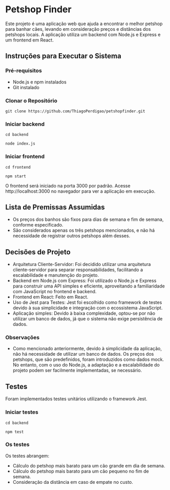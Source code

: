 # Petshop Finder

Este projeto é uma aplicação web que ajuda a encontrar o melhor petshop para banhar cães, levando em consideração preços e distâncias dos petshops locais. A aplicação utiliza um backend com Node.js e Express e um frontend em React.

## Instruções para Executar o Sistema

### Pré-requisitos

* Node.js e npm instalados
* Git instalado

### Clonar o Repositório

```
git clone https://github.com/ThiagoPerdigao/petshopfinder.git
```

### Iniciar backend

```
cd backend
```

```
node index.js
```

### Iniciar frontend

```
cd frontend
```

```
npm start
```

O frontend será iniciado na porta 3000 por padrão. Acesse http://localhost:3000 no navegador para ver a aplicação em execução.

## Lista de Premissas Assumidas

* Os preços dos banhos são fixos para dias de semana e fim de semana, conforme especificado.
* São considerados apenas os três petshops mencionados, e não há necessidade de registrar outros petshops além desses.

## Decisões de Projeto

* Arquitetura Cliente-Servidor: Foi decidido utilizar uma arquitetura cliente-servidor para separar responsabilidades, facilitando a escalabilidade e manutenção do projeto.
* Backend em Node.js com Express: Foi utilizado o Node.js e Express para construir uma API simples e eficiente, aproveitando a familiaridade com JavaScript no frontend e backend.
* Frontend em React: Feito em React.
* Uso de Jest para Testes: Jest foi escolhido como framework de testes devido à sua simplicidade e integração com o ecossistema JavaScript.
* Aplicação simples: Devido à baixa complexidade, optou-se por não utilizar um banco de dados, já que o sistema não exige persistência de dados.

### Observações

* Como mencionado anteriormente, devido à simplicidade da aplicação, não há necessidade de utilizar um banco de dados. Os preços dos petshops, que são predefinidos, foram introduzidos como dados mock. No entanto, com o uso do Node.js, a adaptação e a escalabilidade do projeto podem ser facilmente implementadas, se necessário.

## Testes

Foram implementados testes unitários utilizando o framework Jest.

### Iniciar testes

```
cd backend
```

```
npm test
```

### Os testes

Os testes abrangem:

* Cálculo do petshop mais barato para um cão grande em dia de semana.
* Cálculo do petshop mais barato para um cão pequeno no fim de semana.
* Consideração da distância em caso de empate no custo.
